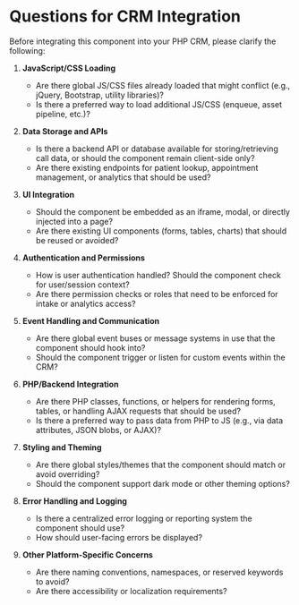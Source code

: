 # Questions for CRM Integration

Before integrating this component into your PHP CRM, please clarify the following:

1. **JavaScript/CSS Loading**
   - Are there global JS/CSS files already loaded that might conflict (e.g., jQuery, Bootstrap, utility libraries)?
   - Is there a preferred way to load additional JS/CSS (enqueue, asset pipeline, etc.)?

2. **Data Storage and APIs**
   - Is there a backend API or database available for storing/retrieving call data, or should the component remain client-side only?
   - Are there existing endpoints for patient lookup, appointment management, or analytics that should be used?

3. **UI Integration**
   - Should the component be embedded as an iframe, modal, or directly injected into a page?
   - Are there existing UI components (forms, tables, charts) that should be reused or avoided?

4. **Authentication and Permissions**
   - How is user authentication handled? Should the component check for user/session context?
   - Are there permission checks or roles that need to be enforced for intake or analytics access?

5. **Event Handling and Communication**
   - Are there global event buses or message systems in use that the component should hook into?
   - Should the component trigger or listen for custom events within the CRM?

6. **PHP/Backend Integration**
   - Are there PHP classes, functions, or helpers for rendering forms, tables, or handling AJAX requests that should be used?
   - Is there a preferred way to pass data from PHP to JS (e.g., via data attributes, JSON blobs, or AJAX)?

7. **Styling and Theming**
   - Are there global styles/themes that the component should match or avoid overriding?
   - Should the component support dark mode or other theming options?

8. **Error Handling and Logging**
   - Is there a centralized error logging or reporting system the component should use?
   - How should user-facing errors be displayed?

9. **Other Platform-Specific Concerns**
   - Are there naming conventions, namespaces, or reserved keywords to avoid?
   - Are there accessibility or localization requirements?
